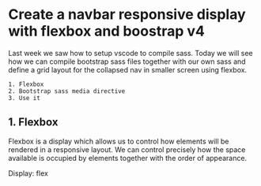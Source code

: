 # Create a navbar responsive display with flexbox and boostrap v4

Last week we saw how to setup vscode to compile sass. Today we will see how we can compile bootstrap sass files together with our own sass and define a grid layout for the collapsed nav in smaller screen using flexbox.

```
1. Flexbox
2. Bootstrap sass media directive
3. Use it
```

## 1. Flexbox

Flexbox is a display which allows us to control how elements will be rendered in a responsive layout.
We can control precisely how the space available is occupied by elements together with the order of appearance.

Display: flex
